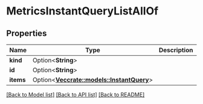 # MetricsInstantQueryListAllOf

## Properties

Name | Type | Description | Notes
------------ | ------------- | ------------- | -------------
**kind** | Option<**String**> |  | [optional]
**id** | Option<**String**> |  | [optional]
**items** | Option<[**Vec<crate::models::InstantQuery>**](InstantQuery.md)> |  | [optional]

[[Back to Model list]](../README.md#documentation-for-models) [[Back to API list]](../README.md#documentation-for-api-endpoints) [[Back to README]](../README.md)



